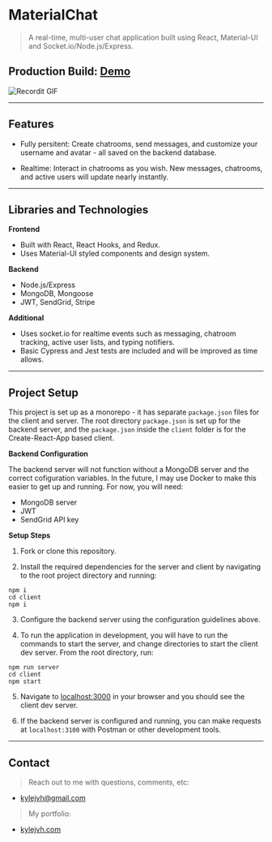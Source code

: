 # MaterialChat



> A real-time, multi-user chat application built using React, Material-UI and Socket.io/Node.js/Express. 

## **Production Build: <a href="https://kjvh-materialchat.herokuapp.com/login" target="_blank">Demo</a>**

![Recordit GIF](http://g.recordit.co/ziudxn6SPn.gif)

---

## Features
 
- Fully persitent: Create chatrooms, send messages, and customize your username and avatar - all saved on the backend database.

- Realtime: Interact in chatrooms as you wish. New messages, chatrooms, and active users will update nearly instantly.

---

## Libraries and Technologies

**Frontend**
 
- Built with React, React Hooks, and Redux.
- Uses Material-UI styled components and design system.
    
**Backend**

- Node.js/Express
- MongoDB, Mongoose
- JWT, SendGrid, Stripe


**Additional**

- Uses socket.io for realtime events such as messaging, chatroom tracking, active user lists, and typing notifiers.
- Basic Cypress and Jest tests are included and will be improved as time allows. 

---

## Project Setup

This project is set up as a monorepo - it has separate `package.json` files for the client and server. 
The root directory `package.json` is set up for the backend server, and the `package.json` inside the `client` folder is for the Create-React-App based client.


**Backend Configuration**

The backend server will not function without a MongoDB server and the correct cofiguration variables. In the future, I may use Docker to make this easier to get up and running.
For now, you will need:

- MongoDB server
- JWT
- SendGrid API key

**Setup Steps**

1. Fork or clone this repository.

2. Install the required dependencies for the server and client by navigating to the root project directory and running:

 ```
 npm i
 cd client
 npm i
```

3. Configure the backend server using the configuration guidelines above.

4. To run the application in development, you will have to run the commands to start the server, and change directories to start the client dev server. From the root directory, run:

```
npm run server
cd client
npm start
```

5. Navigate to [localhost:3000](http://localhost:3000) in your browser and you should see the client dev server.

6. If the backend server is configured and running, you can make requests at `localhost:3100` with Postman or other development tools.

---

## Contact

> Reach out to me with questions, comments, etc: 
- kylejvh@gmail.com

> My portfolio: 
- <a href="https://www.kylejvh.com/" target="_blank">kylejvh.com</a>
